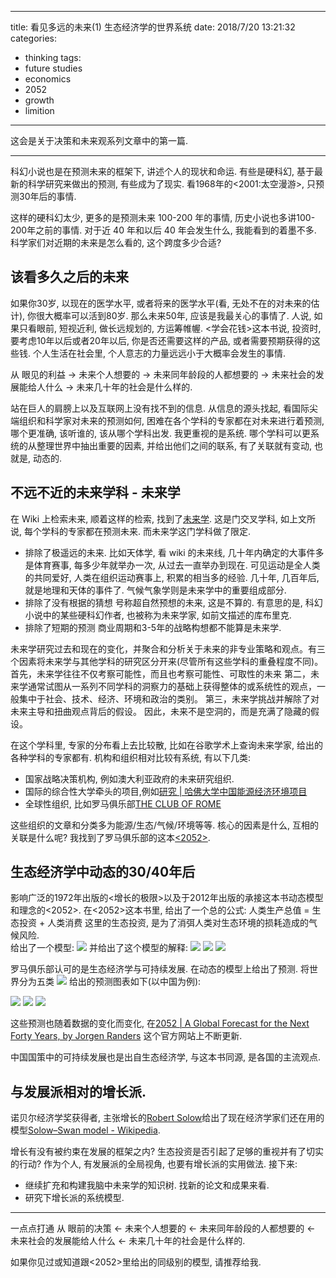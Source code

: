 
---
title: 看见多远的未来(1) 生态经济学的世界系统
date: 2018/7/20 13:21:32
categories: 
- thinking
tags:
- future studies
- economics
- 2052
- growth
- limition

---



这会是关于决策和未来观系列文章中的第一篇. 

***

科幻小说也是在预测未来的框架下, 讲述个人的现状和命运. 有些是硬科幻, 基于最新的科学研究来做出的预测, 有些成为了现实. 看1968年的<2001:太空漫游>, 只预测30年后的事情. 

这样的硬科幻太少, 更多的是预测未来 100-200 年的事情, 历史小说也多讲100-200年之前的事情. 对于近 40 年和以后 40 年会发生什么, 我能看到的着墨不多. 科学家们对近期的未来是怎么看的, 这个跨度多少合适? 

## 该看多久之后的未来

如果你30岁, 以现在的医学水平, 或者将来的医学水平(看, 无处不在的对未来的估计), 你很大概率可以活到80岁. 那么未来50年, 应该是我最关心的事情了. 人说, 如果只看眼前, 短视近利, 做长远规划的, 方运筹帷幄. <学会花钱>这本书说, 投资时, 要考虑10年以后或者20年以后, 你是否还需要这样的产品, 或者需要预期获得的这些钱. 个人生活在社会里, 个人意志的力量远远小于大概率会发生的事情. 

从 眼见的利益 -> 未来个人想要的 -> 未来同年龄段的人都想要的 -> 未来社会的发展能给人什么 -> 未来几十年的社会是什么样的.

站在巨人的肩膀上以及互联网上没有找不到的信息. 从信息的源头找起, 看国际尖端组织和科学家对未来的预测如何, 困难在各个学科的专家都在对未来进行着预测, 哪个更准确, 该听谁的, 该从哪个学科出发. 我更重视的是系统. 哪个学科可以更系统的从整理世界中抽出重要的因素, 并给出他们之间的联系, 有了关联就有变动, 也就是, 动态的. 

## 不远不近的未来学科 - 未来学

在 Wiki 上检索未来, 顺着这样的检索, 找到了[未来学](https://zh.wikipedia.org/w/index.php?title=%E6%9C%AA%E6%9D%A5%E5%AD%A6&oldid=45677382). 这是门交叉学科, 如上文所说, 每个学科的专家都在预测未来. 而未来学这门学科做了限定.
- 排除了极遥远的未来.
比如天体学, 看 wiki 的未来线, 几十年内确定的大事件多是体育赛事, 每多少年就举办一次, 从过去一直举办到现在. 可见运动是全人类的共同爱好, 人类在组织运动赛事上, 积累的相当多的经验. 几十年, 几百年后, 就是地理和天体的事件了. 气候气象学则是未来学中的重要组成部分.  
- 排除了没有根据的猜想
号称超自然预想的未来, 这是不算的. 有意思的是, 科幻小说中的某些硬科幻作者, 也被称为未来学家, 如前文描述的库布里克. 
- 排除了短期的预测
商业周期和3-5年的战略构想都不能算是未来学. 

未来学研究过去和现在的变化，并聚合和分析关于未来的非专业策略和观点。有三个因素将未来学与其他学科的研究区分开来(尽管所有这些学科的重叠程度不同)。 首先，未来学往往不仅考察可能性，而且也考察可能性、可取性的未来 第二，未来学通常试图从一系列不同学科的洞察力的基础上获得整体的或系统性的观点，一般集中于社会、技术、经济、环境和政治的类别。 第三，未来学挑战并解除了对未来主导和扭曲观点背后的假设。 因此，未来不是空洞的，而是充满了隐藏的假设。 

在这个学科里, 专家的分布看上去比较散, 比如在谷歌学术上查询未来学家, 给出的各种学科的专家都有. 机构和组织相对比较有系统, 有以下几类:
- 国家战略决策机构, 例如澳大利亚政府的未来研究组织.
- 国际的综合性大学牵头的项目,例如[研究 | 哈佛大学中国能源经济环境项目](http://cn.chinaproject.harvard.edu/research)
- 全球性组织, 比如罗马俱乐部[THE CLUB OF ROME](https://web.archive.org/web/20110102224822/http://www.clubofrome.org/eng/home/)

这些组织的文章和分类多为能源/生态/气候/环境等等. 核心的因素是什么, 互相的关联是什么呢? 我找到了罗马俱乐部的这本[<2052>](https://book.douban.com/subject/25736230/).

## 生态经济学中动态的30/40年后

影响广泛的1972年出版的<增长的极限>以及于2012年出版的承接这本书动态模型和理念的<2052>. 在<2052>这本书里, 给出了一个总的公式:
    人类生产总值 = 生态投资 + 人类消费
这里的生态投资, 是为了消弭人类对生态环境的损耗造成的气候风险.  
给出了一个模型: 
![](https://ws4.sinaimg.cn/large/006tNc79gy1ftg9j92semj30u60w6n5n.jpg)
并给出了这个模型的解释: 
![](https://ws4.sinaimg.cn/large/006tNc79gy1ftg7l6vviej30uw0zmtiu.jpg)
![](https://ws3.sinaimg.cn/large/006tNc79gy1ftg7leomo9j30va0zc7gk.jpg)
![](https://ws3.sinaimg.cn/large/006tNc79gy1ftg7ll2ke5j30va0sgn7d.jpg)

罗马俱乐部认可的是生态经济学与可持续发展. 在动态的模型上给出了预测. 将世界分为五类
![](https://ws4.sinaimg.cn/large/006tNc79gy1ftg7vgjz29j30uy0z64a8.jpg)
给出的预测图表如下(以中国为例):

![](https://ws1.sinaimg.cn/large/006tNc79gy1ftg7wgptsqj30u40rcwo7.jpg)
![](https://ws4.sinaimg.cn/large/006tNc79gy1ftg7wly5zuj30v20sw4aq.jpg)
![](https://ws1.sinaimg.cn/large/006tNc79gy1ftg7wq5sq4j30u40rsakn.jpg)

这些预测也随着数据的变化而变化, 在[2052 | A Global Forecast for the Next Forty Years, by Jorgen Randers](http://www.2052.info/) 这个官方网站上不断更新. 

中国国策中的可持续发展也是出自生态经济学, 与这本书同源, 是各国的主流观点. 

## 与发展派相对的增长派. 
诺贝尔经济学奖获得者, 主张增长的[Robert Solow](https://en.wikipedia.org/wiki/Robert_Solow)给出了现在经济学家们还在用的模型[Solow–Swan model - Wikipedia](https://en.wikipedia.org/wiki/Solow%E2%80%93Swan_model). 

增长有没有被约束在发展的框架之内? 生态投资是否引起了足够的重视并有了切实的行动? 作为个人, 有发展派的全局视角, 也要有增长派的实用做法. 接下来:
- 继续扩充和构建我脑中未来学的知识树. 找新的论文和成果来看. 
- 研究下增长派的系统模型.

***

一点点打通  从 眼前的决策 <- 未来个人想要的 <- 未来同年龄段的人都想要的 <- 未来社会的发展能给人什么 <- 未来几十年的社会是什么样的. 

如果你见过或知道跟<2052>里给出的同级别的模型, 请推荐给我.




